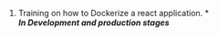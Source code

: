 1) Training on how to Dockerize a react application. *\
 ***In Development and production stages***
